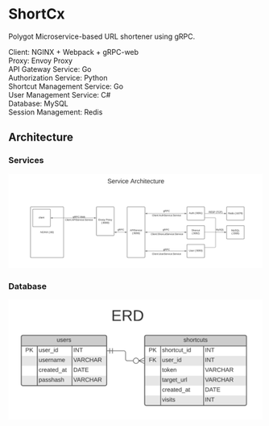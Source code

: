 # ShortCx
Polygot Microservice-based URL shortener using gRPC.

Client: NGINX + Webpack + gRPC-web  
Proxy: Envoy Proxy  
API Gateway Service: Go  
Authorization Service: Python  
Shortcut Management Service: Go  
User Management Service: C#  
Database: MySQL  
Session Management: Redis


## Architecture
### Services
![Architecture](https://github.com/rafibayer/ShortCx/blob/main/readme/ShortCx%20Arch.png)

### Database
![ERD](https://github.com/rafibayer/ShortCx/blob/main/readme/ShortCx%20ERD.png)
